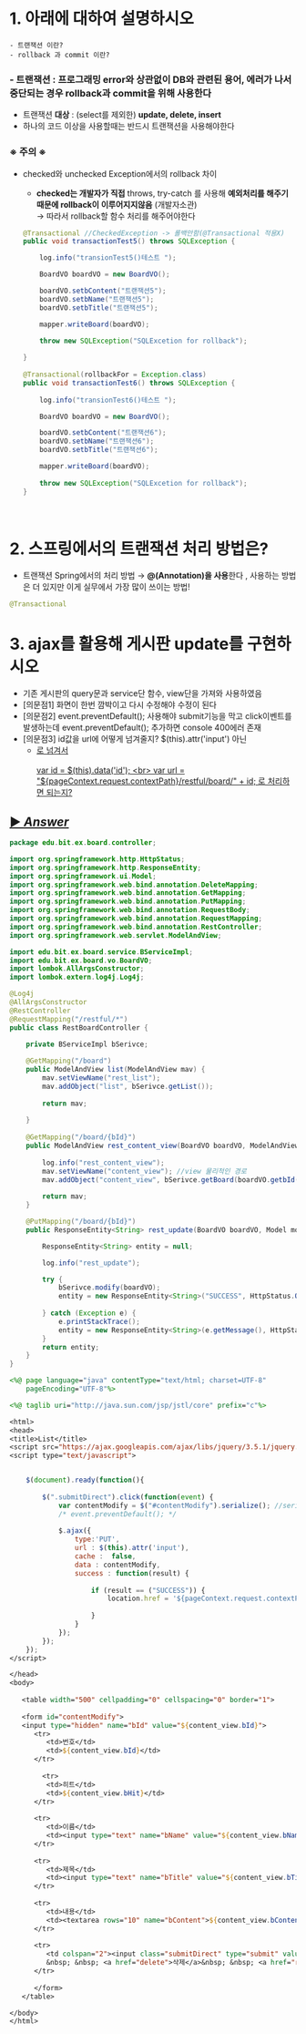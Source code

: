 # 1. 아래에 대하여 설명하시오
```
- 트랜잭션 이란?
- rollback 과 commit 이란?
```

### - **트랜잭션** : 프로그래밍 error와 상관없이 **DB와 관련된 용어**, 에러가 나서 **중단되는 경우 rollback과 commit을 위해 사용**한다
- 트랜잭션 **대상** : (select를 제외한) **update, delete, insert** 
- 하나의 코드 이상을 사용할때는 반드시 트랜잭션을 사용해야한다
### ※ 주의 ※ 
- checked와 unchecked Exception에서의 rollback 차이 

    - **checked는 개발자가 직접** throws, try-catch 를 사용해 **예외처리를 해주기 때문에 rollback이 이루어지지않음** (개발자소관) <br> → 따라서 rollback할 함수 처리를 해주어야한다

    ```java
    @Transactional //CheckedException -> 롤백안함(@Transactional 적용X)
	public void transactionTest5() throws SQLException { 

		log.info("transionTest5()테스트 ");

		BoardVO boardVO = new BoardVO();

		boardVO.setbContent("트랜잭션5");
		boardVO.setbName("트랜잭션5");
		boardVO.setbTitle("트랜잭션5");

		mapper.writeBoard(boardVO); 
		
		throw new SQLException("SQLExcetion for rollback"); 

	}
	  
	@Transactional(rollbackFor = Exception.class) 
	public void transactionTest6() throws SQLException { 
		
		log.info("transionTest6()테스트 ");

		BoardVO boardVO = new BoardVO();

		boardVO.setbContent("트랜잭션6");
		boardVO.setbName("트랜잭션6");
		boardVO.setbTitle("트랜잭션6");

		mapper.writeBoard(boardVO); 
		
		throw new SQLException("SQLExcetion for rollback"); 
	}
    ```
<br>

# 2. 스프링에서의 트랜잭션 처리 방법은?
- 트랜잭션 Spring에서의 처리 방법 → **@(Annotation)을 사용**한다 , 사용하는 방법은 더 있지만 이게 실무에서 가장 많이 쓰이는 방법!
```java
@Transactional
```

# 3. ajax를 활용해 게시판 update를 구현하시오
- 기존 게시판의 query문과 service단 함수, view단을 가져와 사용하였음
- [의문점1] 화면이 한번 깜박이고 다시 수정해야 수정이 된다
- [의문점2] event.preventDefault(); 사용해야 submit기능을 막고 click이벤트를 발생하는데 event.preventDefault(); 추가하면 console 400에러 존재 
- [의문점3] id값을 url에 어떻게 넘겨줄지? $(this).attr('input') 아닌 
	- <a class="rest_delete" data-id="${dto.bId}" href="${pageContext.request.contextPath}/restful/board/${dto.bId}"> 로 넘겨서 <br>  
	var id = $(this).data('id'); <br>
	var url = "${pageContext.request.contextPath}/restful/board/" + id; 로 처리하면 되는지?
	
## ▶ *Answer*
```java
package edu.bit.ex.board.controller;

import org.springframework.http.HttpStatus;
import org.springframework.http.ResponseEntity;
import org.springframework.ui.Model;
import org.springframework.web.bind.annotation.DeleteMapping;
import org.springframework.web.bind.annotation.GetMapping;
import org.springframework.web.bind.annotation.PutMapping;
import org.springframework.web.bind.annotation.RequestBody;
import org.springframework.web.bind.annotation.RequestMapping;
import org.springframework.web.bind.annotation.RestController;
import org.springframework.web.servlet.ModelAndView;

import edu.bit.ex.board.service.BServiceImpl;
import edu.bit.ex.board.vo.BoardVO;
import lombok.AllArgsConstructor;
import lombok.extern.log4j.Log4j;

@Log4j
@AllArgsConstructor
@RestController
@RequestMapping("/restful/*")
public class RestBoardController {

	private BServiceImpl bSerivce;
	
	@GetMapping("/board")
	public ModelAndView list(ModelAndView mav) {
		mav.setViewName("rest_list");
		mav.addObject("list", bSerivce.getList());
		
		return mav;
		
	}
	
	@GetMapping("/board/{bId}") 
	public ModelAndView rest_content_view(BoardVO boardVO, ModelAndView mav) {
		
		log.info("rest_content_view");
		mav.setViewName("content_view"); //view 물리적인 경로
		mav.addObject("content_view", bSerivce.getBoard(boardVO.getbId()));
		
		return mav;
	}

	@PutMapping("/board/{bId}")
	public ResponseEntity<String> rest_update(BoardVO boardVO, Model model) {

		ResponseEntity<String> entity = null;

		log.info("rest_update");

		try {
			bSerivce.modify(boardVO);
			entity = new ResponseEntity<String>("SUCCESS", HttpStatus.OK);
		
		} catch (Exception e) {
			e.printStackTrace();
			entity = new ResponseEntity<String>(e.getMessage(), HttpStatus.BAD_REQUEST);
		}
		return entity;
	}
}
```
```jsp
<%@ page language="java" contentType="text/html; charset=UTF-8"
    pageEncoding="UTF-8"%>

<%@ taglib uri="http://java.sun.com/jsp/jstl/core" prefix="c"%>

<html>
<head>
<title>List</title>
<script src="https://ajax.googleapis.com/ajax/libs/jquery/3.5.1/jquery.min.js"></script>
<script type="text/javascript">


	$(document).ready(function(){
		
		$(".submitDirect").click(function(event) {
			var contentModify = $("#contentModify").serialize(); //serialize()는 data를 한번에 전송하게 해주는 함수
			/* event.preventDefault(); */
			
			$.ajax({
				type:'PUT',
				url : $(this).attr('input'),
				cache :  false,
				data : contentModify,
				success : function(result) {
					
					if (result == ("SUCCESS")) {
						location.href = '${pageContext.request.contextPath}/restful/board'
	
					}
				}
			});
		});
	});
</script>

</head>
<body>
  
   <table width="500" cellpadding="0" cellspacing="0" border="1">
   
   <form id="contentModify">
   <input type="hidden" name="bId" value="${content_view.bId}">
      <tr>
         <td>번호</td>
         <td>${content_view.bId}</td>
      </tr>
      
        <tr>
         <td>히트</td>
         <td>${content_view.bHit}</td>
      </tr>
      
      <tr>
         <td>이름</td>
         <td><input type="text" name="bName" value="${content_view.bName}"></td>
      </tr>
      
      <tr>
         <td>제목</td>
         <td><input type="text" name="bTitle" value="${content_view.bTitle}"></td>
      </tr>
      
      <tr>
         <td>내용</td>
         <td><textarea rows="10" name="bContent">${content_view.bContent}</textarea></td>
      </tr>
  
      <tr>
         <td colspan="2"><input class="submitDirect" type="submit" value="수정">&nbsp; &nbsp; <a href="list">목록보기</a>
         &nbsp; &nbsp; <a href="delete">삭제</a>&nbsp; &nbsp; <a href="reply_view?bId=${content_view.bId}">답변</a></td>
      </tr>
		
      </form>
   </table>

</body>
</html>
```

